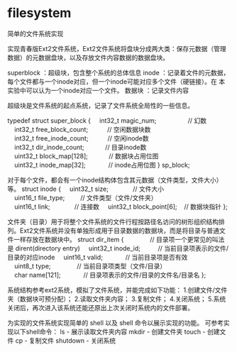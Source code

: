 # filesystem
简单的文件系统实现

实现青春版Ext2文件系统，Ext2文件系统将盘块分成两大类：保存元数据（管理数据）的元数据盘块，以及存放文件内容数据的数据盘块。 

superblock ：超级块，包含整个系统的总体信息
inode ：记录着文件的元数据，每个文件都与一个inode对应，但一个inode可能对应多个文件（硬链接）。在 本实验中可以认为一个inode对应一个文件。
数据块 ：记录文件内容

超级块是文件系统的起点系统，记录了文件系统全局性的一些信息。

typedef struct super_block {
    int32_t magic_num;                  // 幻数
    int32_t free_block_count;           // 空闲数据块数
    int32_t free_inode_count;           // 空闲inode数
    int32_t dir_inode_count;            // 目录inode数
    uint32_t block_map[128];            // 数据块占用位图
    uint32_t inode_map[32];             // inode占用位图
} sp_block;

对于每个文件，都会有一个inode结构体包含其元数据（文件类型，文件大小）等。
struct inode {
    uint32_t size;              // 文件大小
    uint16_t file_type;         // 文件类型（文件/文件夹）
    uint16_t link;              // 连接数
    uint32_t block_point[6];    // 数据块指针
};





文件夹（目录）用于将整个文件系统的文件行程按路径名访问的树形组织结构排列。Ext2文件系统并没有单独形成用于目录数据的数据块，而是将目录与普通文件一样存放在数据块中。
struct dir_item {               // 目录项一个更常见的叫法是 dirent(directory entry)
    uint32_t inode_id;          // 当前目录项表示的文件/目录的对应inode
    uint16_t valid;             // 当前目录项是否有效 
    uint8_t type;               // 当前目录项类型（文件/目录）
    char name[121];             // 目录项表示的文件/目录的文件名/目录名
};

系统结构参考ext2系统，模拟了文件系统，并能完成如下功能：
1.创建文件/文件夹（数据块可预分配）；
2.读取文件夹内容；
3.复制文件；
4.关闭系统；
5.系统关闭后，再次进入该系统还能还原出上次关闭时系统内的文件部署。

为实现的文件系统实现简单的 shell 以及 shell 命令以展示实现的功能。 可参考实现以下shell命令：
ls - 展示读取文件夹内容
mkdir - 创建文件夹
touch - 创建文件
cp - 复制文件
shutdown - 关闭系统

